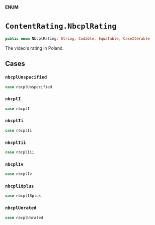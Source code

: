 **ENUM**

# `ContentRating.NbcplRating`

```swift
public enum NbcplRating: String, Codable, Equatable, CaseIterable
```

The video's rating in Poland.

## Cases
### `nbcplUnspecified`

```swift
case nbcplUnspecified
```

### `nbcplI`

```swift
case nbcplI
```

### `nbcplIi`

```swift
case nbcplIi
```

### `nbcplIii`

```swift
case nbcplIii
```

### `nbcplIv`

```swift
case nbcplIv
```

### `nbcpl18plus`

```swift
case nbcpl18plus
```

### `nbcplUnrated`

```swift
case nbcplUnrated
```
